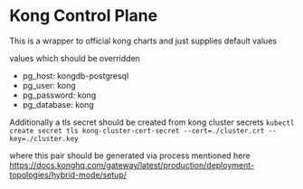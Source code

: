 # Kong Control Plane
This is a wrapper to official kong charts and just supplies default values

values which should be overridden 
- pg_host: kongdb-postgresql
- pg_user: kong
- pg_password: kong
- pg_database: kong

Additionally a tls secret should be created from kong cluster secrets
`kubectl create secret tls kong-cluster-cert-secret --cert=./cluster.crt --key=./cluster.key`

where this pair should be generated via process mentioned here
https://docs.konghq.com/gateway/latest/production/deployment-topologies/hybrid-mode/setup/
